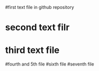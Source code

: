 #first text file  in github repository
# second text filr
# third text file

#fourth and 5th file
#sixth file
#seventh file